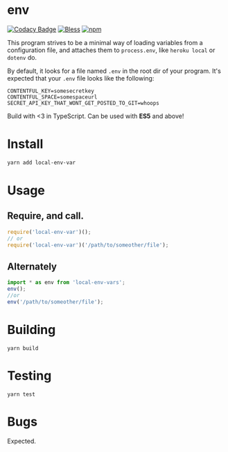 # env
[![Codacy Badge](https://api.codacy.com/project/badge/Grade/f9ac740aa7d4495daba35205728f9fc9)](https://www.codacy.com/app/hjfitz/local-env-var?utm_source=github.com&utm_medium=referral&utm_content=hjfitz/local-env-var&utm_campaign=badger)
[![Bless](https://cdn.rawgit.com/LunaGao/BlessYourCodeTag/master/tags/alpaca.svg)](http://lunagao.github.io/BlessYourCodeTag/) [![npm](https://img.shields.io/npm/v/local-env-var.svg)](https://www.npmjs.com/package/local-env-var)


This program strives to be a minimal way of loading variables from a configuration file, and attaches them to `process.env`, like `heroku local` or `dotenv` do.

By default, it looks for a file named `.env` in the root dir of your program. It's expected that your `.env` file looks like the following:
```dosini
CONTENTFUL_KEY=somesecretkey
CONTENTFUL_SPACE=somespaceurl
SECRET_API_KEY_THAT_WONT_GET_POSTED_TO_GIT=whoops
```

Build with <3 in TypeScript. Can be used with **ES5** and above!

# Install
```bash
yarn add local-env-var 
```

# Usage

## Require, and call. 
```js
require('local-env-var')();
// or
require('local-env-var')('/path/to/someother/file');
```

## Alternately
```typescript
import * as env from 'local-env-vars';
env();
//or
env('/path/to/someother/file');
```

# Building
`yarn build`

# Testing
`yarn test`

# Bugs
Expected.
